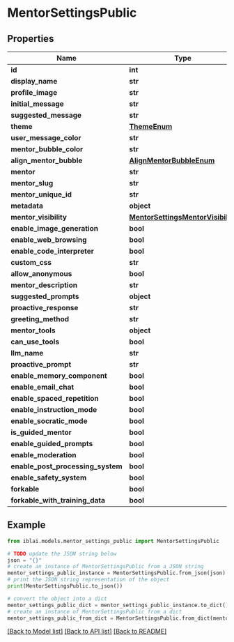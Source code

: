 # MentorSettingsPublic


## Properties

Name | Type | Description | Notes
------------ | ------------- | ------------- | -------------
**id** | **int** |  | [readonly] 
**display_name** | **str** |  | [optional] 
**profile_image** | **str** |  | [optional] 
**initial_message** | **str** |  | [optional] 
**suggested_message** | **str** |  | [optional] 
**theme** | [**ThemeEnum**](ThemeEnum.md) |  | [optional] 
**user_message_color** | **str** |  | [optional] 
**mentor_bubble_color** | **str** |  | [optional] 
**align_mentor_bubble** | [**AlignMentorBubbleEnum**](AlignMentorBubbleEnum.md) |  | [optional] 
**mentor** | **str** |  | [readonly] 
**mentor_slug** | **str** |  | [readonly] 
**mentor_unique_id** | **str** |  | [readonly] 
**metadata** | **object** |  | [readonly] 
**mentor_visibility** | [**MentorSettingsMentorVisibility**](MentorSettingsMentorVisibility.md) |  | [optional] 
**enable_image_generation** | **bool** |  | [optional] 
**enable_web_browsing** | **bool** |  | [optional] 
**enable_code_interpreter** | **bool** |  | [optional] 
**custom_css** | **str** |  | [optional] 
**allow_anonymous** | **bool** |  | [readonly] 
**mentor_description** | **str** |  | [readonly] 
**suggested_prompts** | **object** |  | [readonly] 
**proactive_response** | **str** |  | [readonly] 
**greeting_method** | **str** |  | [readonly] 
**mentor_tools** | **object** |  | [readonly] 
**can_use_tools** | **bool** |  | [readonly] 
**llm_name** | **str** |  | [readonly] 
**proactive_prompt** | **str** |  | [readonly] 
**enable_memory_component** | **bool** |  | [readonly] 
**enable_email_chat** | **bool** |  | [readonly] 
**enable_spaced_repetition** | **bool** |  | [readonly] 
**enable_instruction_mode** | **bool** |  | [readonly] 
**enable_socratic_mode** | **bool** |  | [readonly] 
**is_guided_mentor** | **bool** |  | [readonly] 
**enable_guided_prompts** | **bool** |  | [readonly] 
**enable_moderation** | **bool** |  | [readonly] 
**enable_post_processing_system** | **bool** |  | [readonly] 
**enable_safety_system** | **bool** |  | [readonly] 
**forkable** | **bool** |  | [readonly] 
**forkable_with_training_data** | **bool** |  | [readonly] 

## Example

```python
from iblai.models.mentor_settings_public import MentorSettingsPublic

# TODO update the JSON string below
json = "{}"
# create an instance of MentorSettingsPublic from a JSON string
mentor_settings_public_instance = MentorSettingsPublic.from_json(json)
# print the JSON string representation of the object
print(MentorSettingsPublic.to_json())

# convert the object into a dict
mentor_settings_public_dict = mentor_settings_public_instance.to_dict()
# create an instance of MentorSettingsPublic from a dict
mentor_settings_public_from_dict = MentorSettingsPublic.from_dict(mentor_settings_public_dict)
```
[[Back to Model list]](../README.md#documentation-for-models) [[Back to API list]](../README.md#documentation-for-api-endpoints) [[Back to README]](../README.md)


